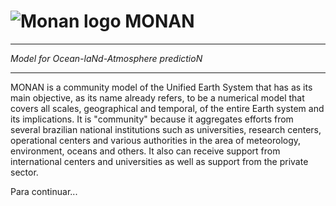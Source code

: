 # ![](https://i.ibb.co/LNqGy3S/logo-Monan-Color-75x75.png "Monan logo") MONAN
---

 *Model for Ocean-laNd-Atmosphere predictioN*

---
MONAN is a community model of the Unified Earth System that has as its main objective, as its name already refers, to be a numerical model that covers all scales, geographical and temporal, of the entire Earth system and its implications. It is "community" because it aggregates efforts from several brazilian national institutions such as universities, research centers, operational centers and various authorities in the area of meteorology, environment, oceans and others. It also can receive support from international centers and universities as well as support from the private sector. 

Para continuar...
